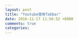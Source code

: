 ```yaml
---
layout: post
title: "Youtube使用Tabbar"
date: 2016-11-17 11:56:52 +0800
comments: true
categories: 
---
```

